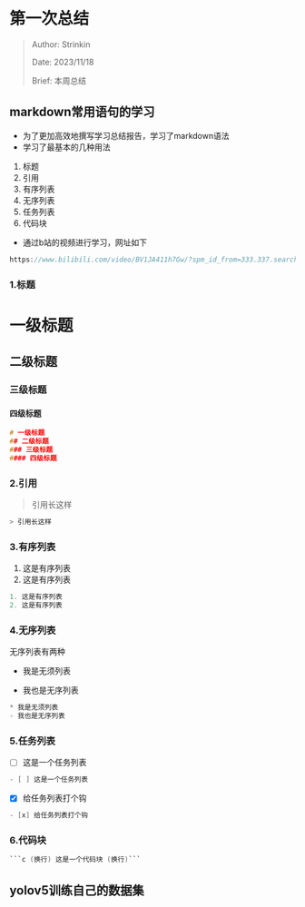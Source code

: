 # 第一次总结

> Author: Strinkin
> 
> Date: 2023/11/18
> 
> Brief: 本周总结 

## markdown常用语句的学习
* 为了更加高效地撰写学习总结报告，学习了markdown语法
* 学习了最基本的几种用法
1. 标题
2. 引用
3. 有序列表
4. 无序列表
5. 任务列表
6. 代码块
* 通过b站的视频进行学习，网址如下
```c
https://www.bilibili.com/video/BV1JA411h7Gw/?spm_id_from=333.337.search-card.all.click
```
### 1.标题
# 一级标题
## 二级标题
### 三级标题
#### 四级标题
```c
# 一级标题
## 二级标题
### 三级标题
#### 四级标题
```
### 2.引用
> 引用长这样
```c
> 引用长这样
```
### 3.有序列表
1. 这是有序列表
2. 这是有序列表
```c
1. 这是有序列表
2. 这是有序列表
```
### 4.无序列表
无序列表有两种
* 我是无须列表
- 我也是无序列表
```c
* 我是无须列表
- 我也是无序列表
```
### 5.任务列表
- [ ] 这是一个任务列表
```c
- [ ] 这是一个任务列表
```
- [x] 给任务列表打个钩
```c
- [x] 给任务列表打个钩
```
### 6.代码块
```c
```c (换行) 这是一个代码块 (换行)```
```
## yolov5训练自己的数据集


